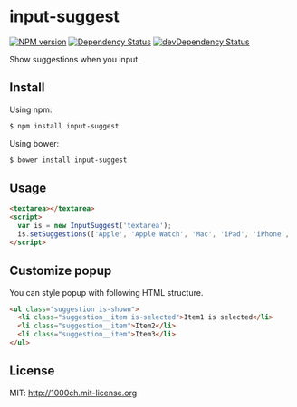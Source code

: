# input-suggest

[![NPM version](https://badge.fury.io/js/input-suggest.svg)](http://badge.fury.io/js/input-suggest)
[![Dependency Status](https://david-dm.org/1000ch/input-suggest.svg)](https://david-dm.org/1000ch/input-suggest)
[![devDependency Status](https://david-dm.org/1000ch/input-suggest/dev-status.svg)](https://david-dm.org/1000ch/input-suggest#info=devDependencies)

Show suggestions when you input.

## Install

Using npm:

```sh
$ npm install input-suggest
```

Using bower:

```sh
$ bower install input-suggest
```

## Usage

```html
<textarea></textarea>
<script>
  var is = new InputSuggest('textarea');
  is.setSuggestions(['Apple', 'Apple Watch', 'Mac', 'iPad', 'iPhone', 'iPod', 'iPod Touch']);
</script>
```

## Customize popup

You can style popup with following HTML structure.

```html
<ul class="suggestion is-shown">
  <li class="suggestion__item is-selected">Item1 is selected</li>
  <li class="suggestion__item">Item2</li>
  <li class="suggestion__item">Item3</li>
</ul>
```

## License

MIT: http://1000ch.mit-license.org
